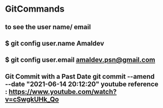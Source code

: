 # GitCommands

to see the user name/ email
---------------------------------
$ git config user.name
Amaldev
---------------------------------
$ git config user.email
amaldev.psn@gmail.com
---------------------------------
Git Commit with a Past Date
git commit --amend --date "2021-06-14 20:12:20"
youtube reference : https://www.youtube.com/watch?v=cSwgkUHk_Qo
---------------------------------
